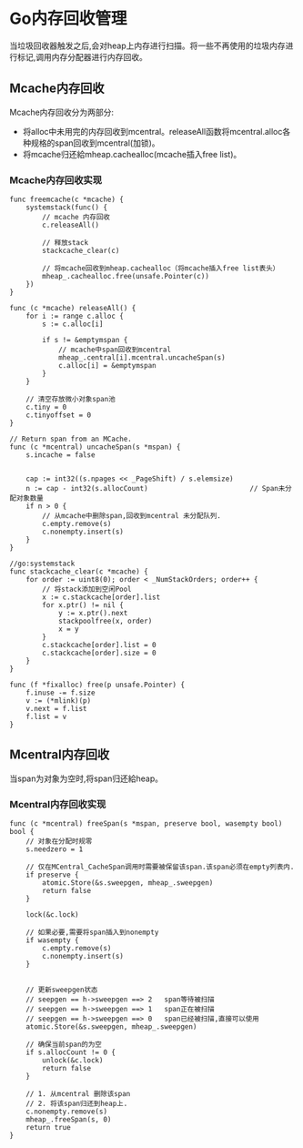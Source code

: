 # Go内存回收管理
当垃圾回收器触发之后,会对heap上内存进行扫描。将一些不再使用的垃圾内存进行标记,调用内存分配器进行内存回收。


## Mcache内存回收
Mcache内存回收分为两部分:

* 将alloc中未用完的内存回收到mcentral。releaseAll函数将mcentral.alloc各种规格的span回收到mcentral(加锁)。
* 将mcache归还給mheap.cachealloc(mcache插入free list)。

### Mcache内存回收实现

```
func freemcache(c *mcache) {
	systemstack(func() {
		// mcache 内存回收
		c.releaseAll()

		// 释放stack
		stackcache_clear(c)

		// 将mcache回收到mheap.cachealloc（将mcache插入free list表头）
		mheap_.cachealloc.free(unsafe.Pointer(c))
	})
}

```

```
func (c *mcache) releaseAll() {
	for i := range c.alloc {
		s := c.alloc[i]

		if s != &emptymspan {
			// mcache中span回收到mcentral
			mheap_.central[i].mcentral.uncacheSpan(s)
			c.alloc[i] = &emptymspan
		}
	}

	// 清空存放微小对象span池
	c.tiny = 0
	c.tinyoffset = 0
}
```

```
// Return span from an MCache.
func (c *mcentral) uncacheSpan(s *mspan) {
	s.incache = false


	cap := int32((s.npages << _PageShift) / s.elemsize)
	n := cap - int32(s.allocCount)                         // Span未分配对象数量
	if n > 0 {
		// 从mcache中删除span,回收到mcentral 未分配队列.
		c.empty.remove(s)
		c.nonempty.insert(s)
	}
}
```

```
//go:systemstack
func stackcache_clear(c *mcache) {
	for order := uint8(0); order < _NumStackOrders; order++ {
		// 将stack添加到空闲Pool
		x := c.stackcache[order].list
		for x.ptr() != nil {
			y := x.ptr().next
			stackpoolfree(x, order)
			x = y
		}
		c.stackcache[order].list = 0
		c.stackcache[order].size = 0
	}
}
```

```
func (f *fixalloc) free(p unsafe.Pointer) {
	f.inuse -= f.size
	v := (*mlink)(p)
	v.next = f.list
	f.list = v
}
```

## Mcentral内存回收
当span为对象为空时,将span归还給heap。


### Mcentral内存回收实现

```
func (c *mcentral) freeSpan(s *mspan, preserve bool, wasempty bool) bool {
	// 对象在分配时规零
	s.needzero = 1

	// 仅在MCentral_CacheSpan调用时需要被保留该span.该span必须在empty列表内.
	if preserve {
		atomic.Store(&s.sweepgen, mheap_.sweepgen)
		return false
	}

	lock(&c.lock)

	// 如果必要,需要将span插入到nonempty
	if wasempty {
		c.empty.remove(s)
		c.nonempty.insert(s)
	}


	// 更新sweepgen状态
	// seepgen == h->sweepgen ==> 2   span等待被扫描
	// seepgen == h->sweepgen ==> 1	  span正在被扫描
	// seepgen == h->sweepgen ==> 0   span已经被扫描,直接可以使用
	atomic.Store(&s.sweepgen, mheap_.sweepgen)

	// 确保当前span的为空
	if s.allocCount != 0 {
		unlock(&c.lock)
		return false
	}

	// 1. 从mcentral 删除该span
	// 2. 将该span归还到heap上.
	c.nonempty.remove(s)
	mheap_.freeSpan(s, 0)
	return true
}
```